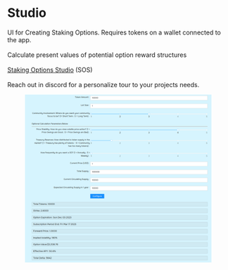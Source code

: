 # Studio

UI for Creating Staking Options. Requires tokens on a wallet connected to the app.\
\
Calculate present values of potential option reward structures\
\
[Staking Options Studio](https://beta.dual.finance/studio) (SOS)\
\
Reach out in discord for a personalize tour to your projects needs.

<figure><img src="../.gitbook/assets/image (17).png" alt=""><figcaption></figcaption></figure>

